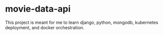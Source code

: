 # movie-data-api
This project is meant for me to learn django, python, mongodb, kubernetes deployment, and docker orchestration. 

